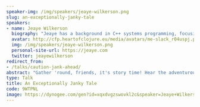 ```yaml
---
speaker-img: /img/speakers/jeaye-wilkerson.png
slug: an-exceptionally-janky-tale
speakers:
- name: Jeaye Wilkerson
  biography: "Jeaye has a background in C++ systems programming, focusing on games and game engines. After several years of making games, he co-founded and built an e-sports tournament startup written in full-stack Clojure. These days, he’s writing Clojure at Electronic Arts (EA) to build tooling used for making some of the world’s top games.\r\n\r\nJeaye is the creator of the jank programming language, a Clojure dialect on LLVM with a native runtime and C++ interop."
  avatar: http://cfp.heartofclojure.eu/media/avatars/me-slack_r04uspj.png
  img: /img/speakers/jeaye-wilkerson.png
  personal-site-url: https://jeaye.com
  twitter: jeayewilkerson
redirect_from:
- /talks/caution-jank-ahead/
abstract: "Gather 'round, friends, it's story time! Hear the adventurous tale of plunging into unknown depths and meeting new friends along the way.\r\n\r\nMeanwhile, in the interludes, we'll be plunging ourselves deep into the jank compiler and implementing our story's chapters: throw, try, catch, and finally. We won't shy away from the C++ involved, so be ready for a highly technical discussion.\r\n\r\nBy the end of the talk, you'll not only have your heart warmed, you'll also have a clear idea of how a non-trivial compiler feature is implemented, from parsing through to code generation."
type: Talk
title: An Exceptionally Janky Tale
code: 9WTPNL
image: https://dynogee.com/gen?id=xqxdvgzswovkl2c&speaker=Jeaye+Wilkerson&title=An+Exceptionally+Janky+Tale&type=Talk&img=https%3A//2024.heartofclojure.eu/img/speakers/jeaye-wilkerson.png%3Fv%3D1721201157317
---
```

